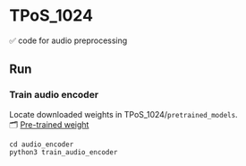 # TPoS_1024
✅ code for audio preprocessing  


## Run
### Train audio encoder  
Locate downloaded weights in TPoS_1024/`pretrained_models`.  
🗂️ [Pre-trained weight](https://drive.google.com/drive/folders/11kDpSAp6wKyDU13rVT66dB0H2vJwXk5D)  


```
cd audio_encoder
python3 train_audio_encoder
```
